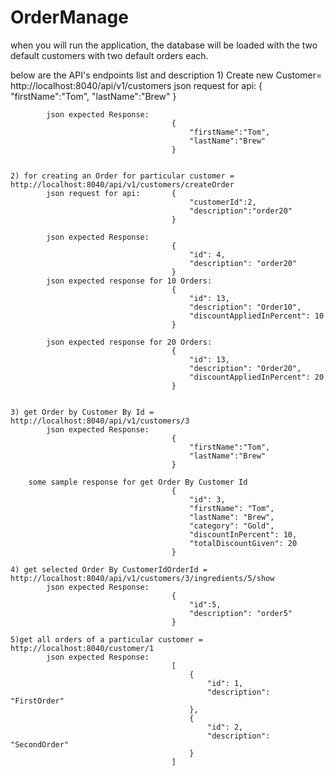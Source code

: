 # OrderManage
when you will run the application, the database will be loaded with the two default customers with two default orders each.

below are the API's endpoints list and description
	1) Create new Customer= http://localhost:8040/api/v1/customers
			json request for api:  		{
											"firstName":"Tom",
											"lastName":"Brew"
										}
										
			json expected Response:  
										{
											"firstName":"Tom",
											"lastName":"Brew"
										}
	
	
	2) for creating an Order for particular customer = http://localhost:8040/api/v1/customers/createOrder
			json request for api:  		{
											"customerId":2,
											"description":"order20"
										}
										
			json expected Response:  
										{
											"id": 4,
											"description": "order20"
										}
			json expected response for 10 Orders:
										{
											"id": 13,
											"description": "Order10",
											"discountAppliedInPercent": 10
										}
			
			json expected response for 20 Orders:
										{
											"id": 13,
											"description": "Order20",
											"discountAppliedInPercent": 20
										}			
								
	
	3) get Order by Customer By Id = http://localhost:8040/api/v1/customers/3
			json expected Response:  
										{
											"firstName":"Tom",
											"lastName":"Brew"
										}
	
		some sample response for get Order By Customer Id
										{
											"id": 3,
											"firstName": "Tom",
											"lastName": "Brew",
											"category": "Gold",
											"discountInPercent": 10,
											"totalDiscountGiven": 20
										}
	
	4) get selected Order By CustomerIdOrderId = http://localhost:8040/api/v1/customers/3/ingredients/5/show
			json expected Response:  
										{
											"id":5,
											"description": "order5"
										}

	5)get all orders of a particular customer = http://localhost:8040/customer/1
			json expected Response:  
										[
											{
												"id": 1,
												"description": "FirstOrder"
											},
											{
												"id": 2,
												"description": "SecondOrder"
											}
										]


	
		